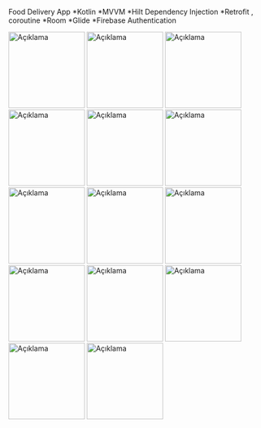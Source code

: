 Food Delivery App
*Kotlin
*MVVM
*Hilt Dependency Injection
*Retrofit , coroutine
*Room
*Glide
*Firebase Authentication


<img src="https://i.imgur.com/meS8znA.jpg" alt="Açıklama" width="150">  <img src="https://i.imgur.com/HP4kx1s.jpg" alt="Açıklama" width="150">
<img src="https://i.imgur.com/6tEFYIm.jpg" alt="Açıklama" width="150">  <img src="https://i.imgur.com/EaMDGC7.jpg" alt="Açıklama" width="150">
<img src="https://i.imgur.com/c16cWqu.jpg" alt="Açıklama" width="150">  <img src="https://i.imgur.com/CPEXv1i.jpg" alt="Açıklama" width="150">
<img src="https://i.imgur.com/6hPBDmn.jpg" alt="Açıklama" width="150">  <img src="https://i.imgur.com/D9hdhk5.jpg" alt="Açıklama" width="150">
<img src="https://i.imgur.com/XGJhGjx.jpg" alt="Açıklama" width="150">  <img src="https://i.imgur.com/PMgUiAB.jpg" alt="Açıklama" width="150">
<img src="https://i.imgur.com/fw4BD4h.jpg" alt="Açıklama" width="150">  <img src="https://i.imgur.com/VO1NZjZ.jpg" alt="Açıklama" width="150">
<img src="https://i.imgur.com/lfe6nkW.jpg" alt="Açıklama" width="150">  <img src="https://i.imgur.com/E7AIRj4.jpg" alt="Açıklama" width="150">


